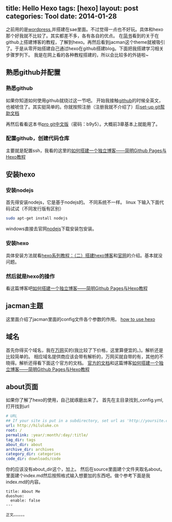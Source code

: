 title: Hello Hexo
tags: [hexo]
layout: post
categories: Tool
date: 2014-01-28
---

之前用的是[wordpress](http://cn.wordpress.org/),并搭建在sae里面。不过觉得一点也不好玩。具体和hexo那个好我就不比较了。其实都差不多，各有各自的优点。
在[简书](jianshu.io)看到的关于在github上搭建博客的教程，了解到hexo。再然后看到jacman这个theme就被吸引了。于是从零开始搭建自己通过hexo在github搭建blog。下面把我搭建学习相关步骤罗列下。
我是在网上看的各种教程搭建的，所以会比较多的外链啦~

## 熟悉github并配置

### 熟悉github

如果你知道如何使用github就绕过这一节吧。
开始我接触[github](https://github.com/)的时候全英文，也被唬住了。其实挺简单的。你就按照注册（注册我就不介绍了）后[set-up git帮助文档](https://help.github.com/articles/set-up-git)
<!--more-->
再然后看看这本书[pro git中文版](http://pan.baidu.com/s/1pJJjGIf)（密码：b9y5）。大概前3章基本上就能用了。

### 配置github，创建代码仓库

主要就是配置ssh，我看的这里的[如何搭建一个独立博客——简明Github Pages与Hexo教程](http://jianshu.io/p/05289a4bc8b2)

## 安装hexo

### 安装nodejs

首先得安装nodejs，它是基于nodejs的。
不同系统不一样。
linux 下输入下面代码试试（不同发行版有区别）

``` bash
sudo apt-get install nodejs
```

windows直接去官网[nodejs](http://www.nodejs.org/)下载安装包安装。

### 安装hexo

具体安装方法就看[hexo系列教程：（二）搭建hexo博客](http://zipperary.com/2013/05/28/hexo-guide-2/)和[官网](hexo.io)的介绍。基本就没问题。

### 然后就是hexo的操作

看这篇博客吧[如何搭建一个独立博客——简明Github Pages与Hexo教程](http://jianshu.io/p/05289a4bc8b2)

## jacman主题

这里面介绍了jacman里面的config文件各个参数的作用。
[how to use hexo](https://github.com/wszgxa/jacman)

## 域名

首先你得买个域名，我在[万网](http://www.net.cn/)买的(我比较了下价格，这里算便宜的。)。解析还是比较简单的。
相应域名提供商应该会带有解析的，万网买就自带的有，其他的不晓得。解析还得看下面这个官方的文档。
[官方的文档](https://help.github.com/articles/adding-a-cname-file-to-your-repository)和这篇博客[如何搭建一个独立博客——简明Github Pages与Hexo教程](http://jianshu.io/p/05289a4bc8b2)

## about页面

如果你了解了hexo的使用，自己就琢磨出来了。
首先在主目录找到_config.yml,打开找到url

```yml
# URL
## If your site is put in a subdirectory, set url as 'http://yoursite.com/child' and root as '/child/'
url: http://hiluluke.cn
root: /
permalink: :year/:month/:day/:title/
tag_dir: tags
about_dir: about
archive_dir: archives
category_dir: categories
code_dir: downloads/code
```
你的应该没有about_dir这个，加上。
然后在source里面建个文件夹取名about。里面建个index.md然后按照格式输入想要加的东西吧。做个参考下面是我index.md的内容。
```
title: About Me
duoshuo:
  enable: false
---

正文。。。。。。
```
